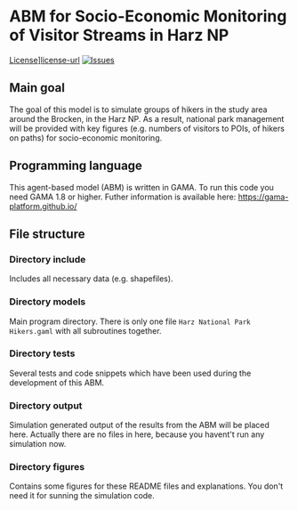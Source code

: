 # ABM for Socio-Economic Monitoring of Visitor Streams in Harz NP

[License][license-badge]][license-url]
[![Issues][issues-badge]][issues-url]

[issues-badge]: https://img.shields.io/github/issues/ZGIS/spatial-simulation.svg?style=flat-square
[issues-url]: https://github.com/ZGIS/spatial-simulation/issues

[license-badge]: https://img.shields.io/badge/License-Apache%202-blue.svg?style=flat-square
[license-url]: LICENSE

## Main goal
The goal of this model is to simulate groups of hikers in the study area around the Brocken, in the Harz NP. As a result, national park management will be provided with key figures (e.g. numbers of visitors to POIs, of hikers on paths) for socio-economic monitoring.

## Programming language
This agent-based model (ABM) is written in GAMA. To run this code you need GAMA 1.8 or higher. Futher information is available here: https://gama-platform.github.io/

## File structure
### Directory include
Includes all necessary data (e.g. shapefiles).

### Directory models
Main program directory. There is only one file `Harz National Park Hikers.gaml` with all subroutines together.

### Directory tests
Several tests and code snippets which have been used during the development of this ABM.

### Directory output
Simulation generated output of the results from the ABM will be placed here. Actually there are no files in here, because you havent't run any simulation now.

### Directory figures
Contains some figures for these README files and explanations. You don't need it for sunning the simulation code.

